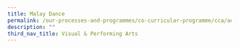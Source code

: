 ```yaml
---
title: Malay Dance
permalink: /our-processes-and-programmes/co-curricular-programme/cca/aesthetics/malay-dance
description: ""
third_nav_title: Visual & Performing Arts
---
```

